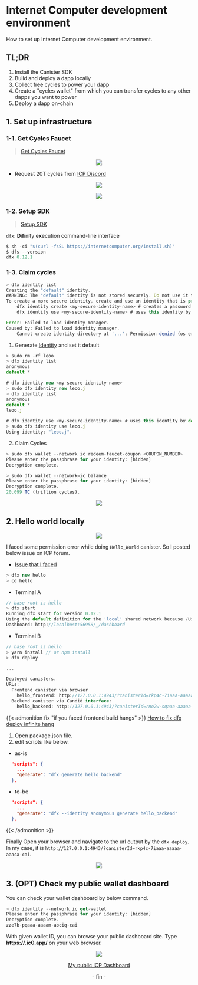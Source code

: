 # Internet Computer development environment


How to set up Internet Computer development environment.
<!--more-->
## TL;DR
1. Install the Canister SDK
2. Build and deploy a dapp locally
3. Collect free cycles to power your dapp
4. Create a "cycles wallet" from which you can transfer cycles to any other dapps you want to power
5. Deploy a dapp on-chain


## 1. Set up infrastructure

### 1-1. Get Cycles Faucet
> [Get Cycles Faucet](https://anv4y-qiaaa-aaaal-qaqxq-cai.ic0.app/)

<center>

![](images/icp1.png)

</center>

- Request 20T cycles from [ICP Discord](https://discord.gg/4scZ5j2UJz)

<center>

![](images/icp3.png)

![](images/icp2.png)
</center>



### 1-2. Setup SDK
> [Setup SDK](https://internetcomputer.org/docs/current/developer-docs/build/install-upgrade-remove)

`dfx`: **D**i**f**inity e**x**ecution command-line interface

```js
$ sh -ci "$(curl -fsSL https://internetcomputer.org/install.sh)"
$ dfs --version
dfx 0.12.1
```



### 1-3. Claim cycles

```js
> dfx identity list
Creating the "default" identity.
WARNING: The "default" identity is not stored securely. Do not use it to control a lot of cycles/ICP.
To create a more secure identity, create and use an identity that is protected by a password using the following commands:
    dfx identity create <my-secure-identity-name> # creates a password protected identity
    dfx identity use <my-secure-identity-name> # uses this identity by default

Error: Failed to load identity manager.
Caused by: Failed to load identity manager.
    Cannot create identity directory at '...': Permission denied (os error 13)
```

1. Generate [Identity](https://support.dfinity.org/hc/en-us/articles/7453712440084-What-are-identities-) and set it default

```js
> sudo rm -rf leoo
> dfx identity list
anonymous
default *

# dfx identity new <my-secure-identity-name>
> sudo dfx identity new leoo.j
> dfx identity list
anonymous
default *
leoo.j

# dfx identity use <my-secure-identity-name> # uses this identity by default
> sudo dfx identity use leoo.j
Using identity: "leoo.j".
```

2. Claim Cycles

```js
> sudo dfx wallet --network ic redeem-faucet-coupon <COUPON_NUMBER>
Please enter the passphrase for your identity: [hidden]
Decryption complete.

> sudo dfx wallet --network=ic balance
Please enter the passphrase for your identity: [hidden]
Decryption complete.
20.099 TC (trillion cycles).
```

<center>

![](images/icp4.png)

</center>

## 2. Hello world locally


<center>

![](images/icp6.png)

</center>


I faced some permission error while doing `Hello_World` canister. So I posted below issue on ICP forum.

- [Issue that I faced](https://forum.dfinity.org/t/permissions-dfx-cli-on-osx/18220?u=leoo.j)

```js
> dfx new hello
> cd hello
```

- Terminal A
```js
// base root is hello
> dfx start
Running dfx start for version 0.12.1
Using the default definition for the 'local' shared network because /Users/minwook/.config/dfx/networks.json does not exist.
Dashboard: http://localhost:56958/_/dashboard
```

- Terminal B

```js
// base root is hello
> yarn install // or npm install
> dfx deploy

...

Deployed canisters.
URLs:
  Frontend canister via browser
    hello_frontend: http://127.0.0.1:4943/?canisterId=rkp4c-7iaaa-aaaaa-aaaca-cai
  Backend canister via Candid interface:
    hello_backend: http://127.0.0.1:4943/?canisterId=rno2w-sqaaa-aaaaa-aaacq-cai&id=r7inp-6aaaa-aaaaa-aaabq-cai
```

{{< admonition fix "if you faced frontend build hangs" >}}
[How to fix dfx deploy infinite hang](https://forum.dfinity.org/t/dfx-deploy-locally-with-a-new-dfx-identity/16470/24?u=leoo.j)

1. Open package.json file.
2. edit scripts like below.

- as-is
```json
  "scripts": {
    ...
    "generate": "dfx generate hello_backend"
  },
```

- to-be
```json
  "scripts": {
    ...
    "generate": "dfx --identity anonymous generate hello_backend"
  },
```
{{< /admonition  >}}


Finally Open your browser and navigate to the url output by the `dfx deploy`. 
In my case, it is `http://127.0.0.1:4943/?canisterId=rkp4c-7iaaa-aaaaa-aaaca-cai`.


<center>

![](images/icp5.png)

</center>

## 3. (OPT) Check my public wallet dashboard

You can check your wallet dashboard by below command.

```js
> dfx identity --network ic get-wallet
Please enter the passphrase for your identity: [hidden]
Decryption complete.
zze7b-pqaaa-aaaam-abciq-cai
```

With given wallet ID, you can browse your public dashboard site.
Type **https://<wallet-id>.ic0.app/** on your web browser.


<center>

![](images/icp7.png)

[My public ICP Dashboard](https://zze7b-pqaaa-aaaam-abciq-cai.ic0.app/)

<p>- fin -</p>
</center>

